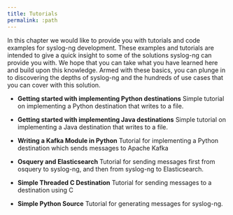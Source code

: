 ```yaml
---
title: Tutorials
permalink: :path
---
```


In this chapter we would like to provide you with tutorials and code examples for syslog-ng development. These examples and tutorials are intended to give a quick insight to some of the solutions syslog-ng can provide you with. We hope that you can take what you have learned here and build upon this knowledge. Armed with these basics, you can plunge in to discovering the depths of syslog-ng and the hundreds of use cases that you can cover with this solution.

* **Getting started with implementing Python destinations** Simple tutorial on implementing a Python destination that writes to a file.

* **Getting started with implementing Java destinations** Simple tutorial on implementing a Java destination that writes to a file.

* **Writing a Kafka Module in Python** Tutorial for implementing a Python destination which sends messages to Apache Kafka

* **Osquery and Elasticsearch** Tutorial for sending messages first from osquery to syslog-ng, and then from syslog-ng to Elasticsearch.

* **Simple Threaded C Destination** Tutorial for sending messages to a destination using C

* **Simple Python Source** Tutorial for generating messages for syslog-ng.
